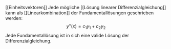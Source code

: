 [[Einheitsvektoren]]
Jede mögliche [[Lösung linearer Differenzialgleichung]] kann als [[Linearkombination]] der Fundamentallösungen geschrieben werden:
$$y''(x) = c_{1}y_{1} + c_{2}y_{2}$$
Jede Fundamentallösung ist in sich eine valide Lösung der Differenzialgleichung.